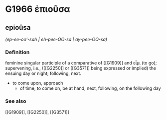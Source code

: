 # G1966 ἐπιοῦσα

## epioûsa

_(ep-ee-oo'-sah | eh-pee-OO-sa | ay-pee-OO-sa)_

### Definition

feminine singular participle of a comparative of [[G1909]] and εἶμι (to go); supervening, i.e., ([[G2250]] or [[G3571]] being expressed or implied) the ensuing day or night; following, next.

- to come upon, approach
  - of time, to come on, be at hand, next, following, on the following day

### See also

[[G1909]], [[G2250]], [[G3571]]

